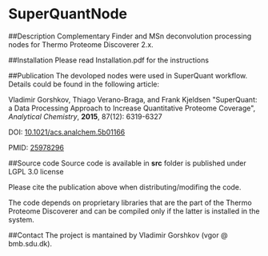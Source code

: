 # SuperQuantNode
##Description
Complementary Finder and MSn deconvolution processing nodes for Thermo Proteome Discoverer 2.x.

##Installation
Please read Installation.pdf for the instructions

##Publication
The devoloped nodes were used in SuperQuant workflow. Details could be found in the following article:

Vladimir Gorshkov, Thiago Verano-Braga, and Frank Kjeldsen
"SuperQuant: a Data Processing Approach to Increase Quantitative Proteome Coverage",
*Analytical Chemistry*, **2015**, 87(12): 6319-6327

DOI: [10.1021/acs.analchem.5b01166](http://dx.doi.org/10.1021/acs.analchem.5b01166)

PMID: [25978296](http://www.ncbi.nlm.nih.gov/pubmed/25978296)

##Source code
Source code is available in **src** folder is published under LGPL 3.0 license

Please cite the publication above when distributing/modifing the code.

The code depends on proprietary libraries that are the part of the Thermo Proteome Discoverer and can be compiled only if the latter is installed in the system. 

##Contact
The project is mantained by Vladimir Gorshkov (vgоr &#64; bmb&#46;sdu&#46;dk).
